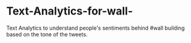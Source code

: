 # Text-Analytics-for-wall-
Text Analytics to understand people's sentiments behind #wall building based on the tone of the tweets.
